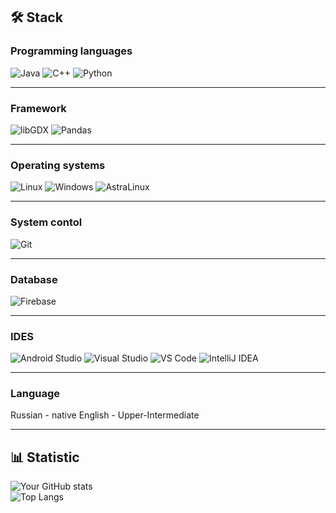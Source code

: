 
## 🛠 **Stack**  

### **Programming languages**  
![Java](https://img.shields.io/badge/Java-ED8B00?style=for-the-badge&logo=openjdk&logoColor=white)
![C++](https://img.shields.io/badge/C%2B%2B-00599C?style=for-the-badge&logo=c%2B%2B&logoColor=white)
![Python](https://img.shields.io/badge/Python-3776AB?style=for-the-badge&logo=python&logoColor=white)  

---

### **Framework**
![libGDX](https://img.shields.io/badge/libGDX-000000?style=for-the-badge&logo=java&logoColor=white)
![Pandas](https://img.shields.io/badge/Pandas-150458?style=for-the-badge&logo=pandas&logoColor=white)


---

### **Operating systems**  
![Linux](https://img.shields.io/badge/Linux-FCC624?style=for-the-badge&logo=linux&logoColor=black)
![Windows](https://img.shields.io/badge/Windows-0078D6?style=for-the-badge&logo=windows&logoColor=white)
![AstraLinux](https://img.shields.io/badge/AstraLinux-ffffff?style=for-the-badge&logo=astralinux&logoColor=blue)  

---


### **System contol**  
![Git](https://img.shields.io/badge/Git-F05032?style=for-the-badge&logo=git&logoColor=white)  


---

### **Database**
![Firebase](https://img.shields.io/badge/Firebase-FFCA28?style=for-the-badge&logo=firebase&logoColor=black)  

---

### **IDES**
![Android Studio](https://img.shields.io/badge/Android%20Studio-3DDC84?style=for-the-badge&logo=android-studio&logoColor=white)
![Visual Studio](https://img.shields.io/badge/Visual%20Studio-5C2D91?style=for-the-badge&logo=visual-studio&logoColor=white)
![VS Code](https://img.shields.io/badge/VS%20Code-007ACC?style=for-the-badge&logo=visual-studio-code&logoColor=white)
![IntelliJ IDEA](https://img.shields.io/badge/IntelliJ%20IDEA-000000?style=for-the-badge&logo=intellij-idea&logoColor=white)

---


### **Language**
Russian - native 
English - Upper-Intermediate


---

## 📊 **Statistic**  
![Your GitHub stats](https://github-readme-stats.vercel.app/api?username=sascrystal&show_icons=true&theme=radical)  
![Top Langs](https://github-readme-stats.vercel.app/api/top-langs/?username=sascrystal&layout=compact&theme=radical)  

